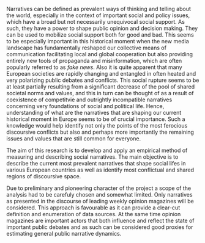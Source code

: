 Narratives can be defined as prevalent ways of thinking and telling about the world,
especially in the context of important social and policy issues, which have a broad
but not necessarily unequivocal social support. As such, they have a power
to shape public opinion and decision making. They can be used to mobilize
social support both for good and bad. This seems to be especially important
in this historical moment when the new media landscape has fundamentally reshaped
our collective means of communication facilitating local and global cooperation
but also providing entirely new tools of propaganda and misinformation,
which are often popularly referred to as _fake news_. Also it is quite apparent
that many European societies are rapidly changing and entangled in often heated
and very polarizing public debates and conflicts. This social rupture seems
to be at least partially resulting from a significant decrease of the pool
of shared societal norms and values, and this in turn can be thought of as a result
of coexistence of competitvie and outrightly incompatible narratives concerning
very foundations of social and political life. Hence, understanding of what are
the narratives that are shaping our current historical moment in Europe seems
to be of crucial importance. Such a knowledge would help identify not only
the points of the most ferocious discoursive conflicts but also and perhaps
more importantly the remaining issues and values that are still common for everyone.

The aim of this research is to develop and apply an empirical method of measuring
and describing social narratives. The main objective is to describe the current
most prevalent narratives that shape social lifes in various European countries
as well as identify most conflictual and shared regions of discoursive space.

Due to preliminary and pioneering character of the project a scope of the analysis
had to be carefuly chosen and somewhat limited. Only narratives as presented
in the discourse of leading weekly opinion magazines will be considered.
This approach is favourable as it can provide a clear-cut definition and enumeration
of data sources. At the same time opinion magazines are important actors that
both influence and reflect the state of important public debates and as such
can be considered good proxies for estimating general public narrative dynamics.

